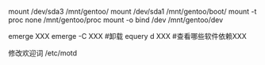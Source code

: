 mount /dev/sda3 /mnt/gentoo/
mount /dev/sda1 /mnt/gentoo/boot/
mount -t proc none /mnt/gentoo/proc
mount -o bind /dev /mnt/gentoo/dev

emerge XXX
emerge -C XXX  #卸载
equery d XXX  #查看哪些软件依赖XXX

修改欢迎词 /etc/motd
